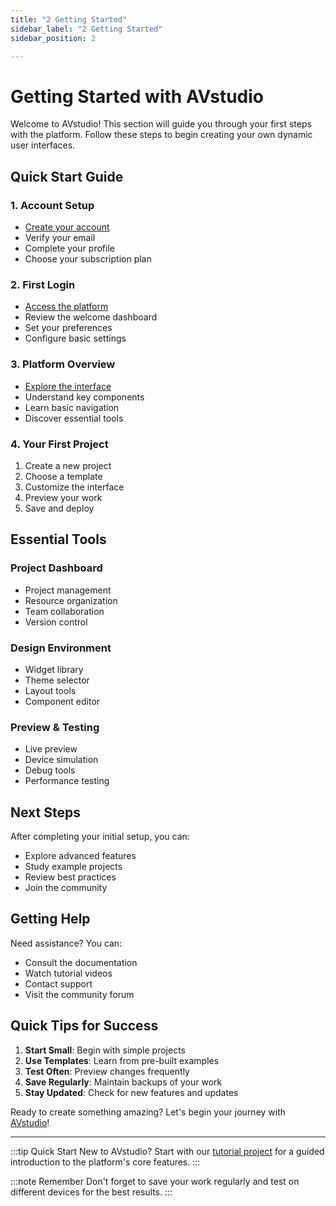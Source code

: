 ```yaml
---
title: "2 Getting Started"
sidebar_label: "2 Getting Started"
sidebar_position: 2

---
```


# Getting Started with AVstudio

Welcome to AVstudio! This section will guide you through your first steps with the platform. Follow these steps to begin creating your own dynamic user interfaces.

## Quick Start Guide

### 1. Account Setup
- [Create your account](user-registration-and-account-setup.md)
- Verify your email
- Complete your profile
- Choose your subscription plan

### 2. First Login
- [Access the platform](accessing-the-application.md)
- Review the welcome dashboard
- Set your preferences
- Configure basic settings

### 3. Platform Overview
- [Explore the interface](../3-user-interface/3-user-interface.md)
- Understand key components
- Learn basic navigation
- Discover essential tools

### 4. Your First Project
1. Create a new project
2. Choose a template
3. Customize the interface
4. Preview your work
5. Save and deploy

## Essential Tools

### Project Dashboard
- Project management
- Resource organization
- Team collaboration
- Version control

### Design Environment
- Widget library
- Theme selector
- Layout tools
- Component editor

### Preview & Testing
- Live preview
- Device simulation
- Debug tools
- Performance testing

## Next Steps

After completing your initial setup, you can:
- Explore advanced features
- Study example projects
- Review best practices
- Join the community

## Getting Help

Need assistance? You can:
- Consult the documentation
- Watch tutorial videos
- Contact support
- Visit the community forum

## Quick Tips for Success

1. **Start Small**: Begin with simple projects
2. **Use Templates**: Learn from pre-built examples
3. **Test Often**: Preview changes frequently
4. **Save Regularly**: Maintain backups of your work
5. **Stay Updated**: Check for new features and updates

Ready to create something amazing? Let's begin your journey with [AVstudio](https://avstudio.app)!

---

:::tip Quick Start
New to AVstudio? Start with our [tutorial project](#) for a guided introduction to the platform's core features.
:::

:::note Remember
Don't forget to save your work regularly and test on different devices for the best results.
:::